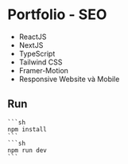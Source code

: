 # Portfolio - SEO
- ReactJS
- NextJS
- TypeScript
- Tailwind CSS
- Framer-Motion
- Responsive Website và Mobile

## Run
    ```sh
    npm install
    ```
    ```sh
    npm run dev
    ```